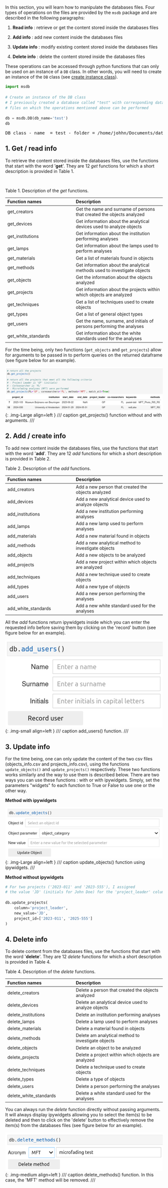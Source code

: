 
In this section, you will learn how to manipulate the databases files. Four types of operations on the files are provided by the `msdb` package and are described in the following paragraphs:

1. **Read info** : retrieve or get the content stored inside the databases files

2. **Add info** : add new content inside the databases files

3. **Update info** : modify existing content stored inside the databases files

4. **Delete info** : delete the content stored inside the databases files


These operations can be accessed through python functions that can only be used on an instance of a `DB` class. In other words, you will need to create an instance of the `DB` class (see [create instance class](https://g-patin.github.io/msdb/create-DB-class-instance/)). 


```python
import msdb

# Create an instance of the DB class
# I previously created a database called "test" with corresponding databases
# files on which the operations mentioned above can be performed

db = msdb.DB(db_name='test')
db
```

<div class="output-area">
<pre>
DB class - name  = test - folder = /home/johhn/Documents/databases
</pre>
</div>


## 1. **Get / read info**

To retrieve the content stored inside the databases files, use the functions that start with the word '**get**'. They are 12 *get* functions for which a short description is provided in Table 1.

&nbsp;

Table 1. Description of the *get* functions.

| <div style="width:205px">Function names</div> | <div style="width:250px">Description</div>
| :--------| :---------
|get_creators | Get the name and surname of persons that created the objects analyzed
|get_devices | Get information about the analytical devices used to analyze objects
|get_institutions | Get information about the institution performing analyses
|get_lamps | Get information about the lamps used to perform analyses
|get_materials | Get a list of materials found in objects
|get_methods | Get information about the analytical methods used to investigate objects
|get_objects | Get the information about the objects analyzed
|get_projects  | Get information about the projects within which objects are analyzed
|get_techniques  | Get a list of techniques used to create objects
|get_types | Get a list of general object types
|get_users | Get the name, surname, and initials of persons performing the analyses
|get_white_standards | Get information about the white standards used for the analyses

For the time being, only two functions (`get_objects` and `get_projects`) allow for arguments to be passed in to perform queries on the returned dataframe (see figure below for an example).

![Alt text](images/db_get_projects.png){: .img-Large align=left }
/// caption
get_projects() function without and with arguments.
/// 

## 2. **Add / create info**

To add new content inside the databases files, use the functions that start with the word '**add**'. They are 12 *add* functions for which a short description is provided in Table 2.

Table 2. Description of the *add* functions.

| <div style="width:205px">Function names</div> | <div style="width:250px">Description</div>
| :--------| :---------
|add_creators | Add a new person that created the objects analyzed
|add_devices | Add a new analytical device used to analyze objects
|add_institutions | Add a new institution performing analyses
|add_lamps | Add a new lamp used to perform analyses
|add_materials | Add a new material found in objects
|add_methods | Add a new analytical method to investigate objects
|add_objects | Add a new objects to be analyzed
|add_projects  | Add a new project within which objects are analyzed
|add_techniques  | Add a new technique used to create objects
|add_types | Add a new type of objects
|add_users | Add a new person performing the analyses
|add_white_standards | Add a new white standard used for the analyses

All the *add* functions return ipywidgets inside which you can enter the requested info before saving them by clicking on the 'record' button (see figure below for an example).

![Alt text](images/db_add_users.png){: .img-small align=left }
/// caption
add_users() function.
/// 

## 3. **Update info**

For the time being, one can only update the content of the two csv files (objects_info.csv and projects_info.csv), using the functions `update_objects()` and `update_projects()` respectively. These two functions works similarly and the way to use them is described below. There are two ways you can use these functions : with or with ipywidgets. Simply, set the parameters "widgets" fo each function to True or False to use one or the other way. 

**Method with ipywidgets**

![Alt text](images/db_update_object.png){: .img-Large align=left }
/// caption
update_objects() function using ipywidgets.
/// 

**Method without ipywidgets**

```python
# For two projects ('2023-011' and '2023-555'), I assigned
# the value 'JD' (initials for John Doe) for the 'project_leader' column.

db.update_projects(
	column='project_leader',
	new_value='JD', 
	project_id=['2023-011', '2025-555']
)
```

## 4. **Delete info**

To delete content from the databases files, use the functions that start with the word '**delete**'. They are 12 *delete* functions for which a short description is provided in Table 4.

Table 4. Description of the *delete* functions.

| <div style="width:205px">Function names</div> | <div style="width:250px">Description</div>
| :--------| :---------
|delete_creators | Delete a person that created the objects analyzed
|delete_devices | Delete an analytical device used to analyze objects
|delete_institutions | Delete an institution performing analyses
|delete_lamps | Delete a lamp used to perform analyses
|delete_materials | Delete a material found in objects
|delete_methods | Delete am analytical method to investigate objects
|delete_objects | Delete an object to be analyzed
|delete_projects  | Delete a project within which objects are analyzed
|delete_techniques  | Delete a technique used to create objects
|delete_types | Delete a type of objects
|delete_users | Delete a person performing the analyses
|delete_white_standards | Delete a white standard used for the analyses


You can always run the *delete* function directly without passing arguments. It will always display ipywidgets allowing you to select the item(s) to be deleted and then to click on the 'delete' button to effectively remove the item(s) from the databases files (see figure below for an example). 

![Alt text](images/db_delete_methods.png){: .img-medium align=left }
/// caption
delete_methods() function. In this case, the 'MFT' method will be removed.
/// 

